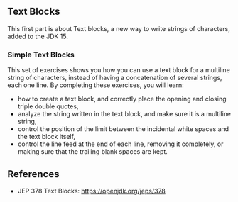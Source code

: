 ## Text Blocks

This first part is about Text blocks, a new way to write strings of characters, added to the JDK 15.

### Simple Text Blocks

This set of exercises shows you how you can use a text block for a multiline string of characters, instead of having a concatenation of several strings, each one line. By completing these exercises, you will learn:
- how to create a text block, and correctly place the opening and closing triple double quotes,
- analyze the string written in the text block, and make sure it is a multiline string,
- control the position of the limit between the incidental white spaces and the text block itself,
- control the line feed at the end of each line, removing it completely, or making sure that the trailing blank spaces are kept.

## References

- JEP 378 Text Blocks: https://openjdk.org/jeps/378
